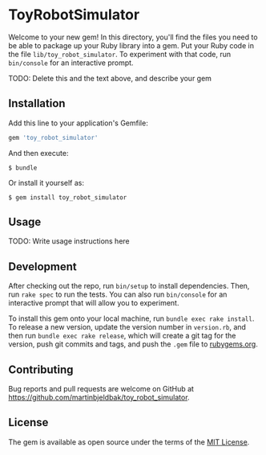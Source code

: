 # ToyRobotSimulator

Welcome to your new gem! In this directory, you'll find the files you need to be able to package up your Ruby library into a gem. Put your Ruby code in the file `lib/toy_robot_simulator`. To experiment with that code, run `bin/console` for an interactive prompt.

TODO: Delete this and the text above, and describe your gem

## Installation

Add this line to your application's Gemfile:

```ruby
gem 'toy_robot_simulator'
```

And then execute:

    $ bundle

Or install it yourself as:

    $ gem install toy_robot_simulator

## Usage

TODO: Write usage instructions here

## Development

After checking out the repo, run `bin/setup` to install dependencies. Then, run `rake spec` to run the tests. You can also run `bin/console` for an interactive prompt that will allow you to experiment.

To install this gem onto your local machine, run `bundle exec rake install`. To release a new version, update the version number in `version.rb`, and then run `bundle exec rake release`, which will create a git tag for the version, push git commits and tags, and push the `.gem` file to [rubygems.org](https://rubygems.org).

## Contributing

Bug reports and pull requests are welcome on GitHub at https://github.com/martinbjeldbak/toy_robot_simulator.


## License

The gem is available as open source under the terms of the [MIT License](http://opensource.org/licenses/MIT).

